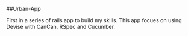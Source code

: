 ##Urban-App

First in a series of rails app to build my skills.
This app focues on using Devise with CanCan, RSpec and Cucumber.
